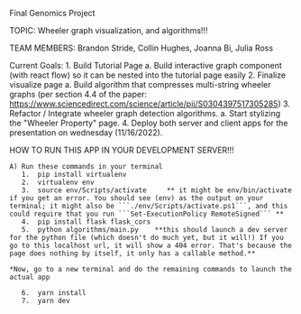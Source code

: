 Final Genomics Project 

TOPIC: Wheeler graph visualization, and algorithms!!!

TEAM MEMBERS: Brandon Stride, Collin Hughes, Joanna Bi, Julia Ross

Current Goals: 
    1. Build Tutorial Page
        a. Build interactive graph component (with react flow) so it can be nested into the tutorial page easily
    2. Finalize visualize page
        a. Build algorithm that compresses multi-string wheeler graphs (per section 4.4 of the paper: https://www.sciencedirect.com/science/article/pii/S0304397517305285)
    3. Refactor / Integrate wheeler graph detection algorithms.
        a. Start stylizing the "Wheeler Property" page.
    4. Deploy both server and client apps for the presentation on wednesday (11/16/2022). 



HOW TO RUN THIS APP IN YOUR DEVELOPMENT SERVER!!!

    A) Run these commands in your terminal
       1.  pip install virtualenv
       2.  virtualenv env
       3.  source env/Scripts/activate     ** it might be env/bin/activate if you get an error. You should see (env) as the output on your terminal; it might also be ```./env/Scripts/activate.ps1```, and this could require that you run ```Set-ExecutionPolicy RemoteSigned``` **
       4.  pip install flask flask_cors
       5.  python algorithms/main.py    **this should launch a dev server for the python file (which doesn't do much yet, but it will!) If you go to this localhost url, it will show a 404 error. That's because the page does nothing by itself, it only has a callable method.**

    *Now, go to a new terminal and do the remaining commands to launch the actual app

       6.  yarn install
       7.  yarn dev

    

    
